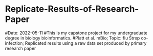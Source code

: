 # Replicate-Results-of-Research-Paper
#Date: 2022-05-11
#This is my capstone project for my undergraduate degree in biology bioinformatics.
#Platt et al. mBio; Topic: flu Strep co-infection; Replicated results using a raw data set produced by primary research paper
